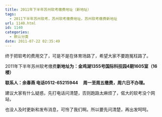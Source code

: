 ```yaml
---
title: 2011年下半年苏州软考缴费地址（新地址）
tags:
  - 2011下半年苏州软考，苏州软考缴费地址，苏州软考缴费新地址
url: 1140.html
id: 1140
categories:
  - 默认分类
date: 2011-07-22 02:35:49
---
```


终于把软考的费用交了，可是不是在体育场路了，希望大家不要跑冤枉路了。  
  
2011年下半年苏州软考缴费**新地址为：金鸡湖1355号国际科技园4期1605室（16楼）**  
  
**联系人：余春燕 电话0512-65215944     周一至周五缴费，周六日不办理。**  
  
建议大家有什么疑惑，先打电话问清楚，否则跑路太麻烦了，偌大的软考没个网站，  
  
也没人及时更新和发布消息，可怜了我们啊。所以要先问清楚，再出发呵呵。